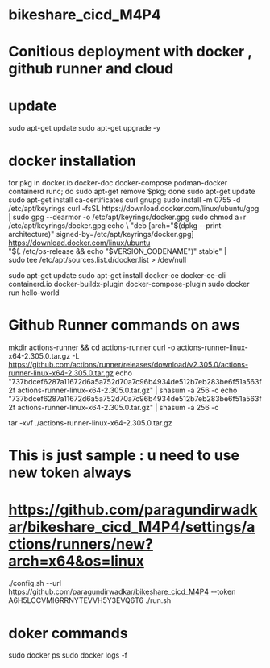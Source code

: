 # bikeshare_cicd_M4P4
# Conitious deployment with docker , github runner and cloud

# update
sudo apt-get update
sudo apt-get upgrade -y

# docker installation
for pkg in docker.io docker-doc docker-compose podman-docker containerd runc; do sudo apt-get remove $pkg; done
sudo apt-get update
sudo apt-get install ca-certificates curl gnupg
sudo install -m 0755 -d /etc/apt/keyrings
curl -fsSL https://download.docker.com/linux/ubuntu/gpg | sudo gpg --dearmor -o /etc/apt/keyrings/docker.gpg
sudo chmod a+r /etc/apt/keyrings/docker.gpg
echo \
  "deb [arch="$(dpkg --print-architecture)" signed-by=/etc/apt/keyrings/docker.gpg] https://download.docker.com/linux/ubuntu \
  "$(. /etc/os-release && echo "$VERSION_CODENAME")" stable" | \
  sudo tee /etc/apt/sources.list.d/docker.list > /dev/null
  
sudo apt-get update
sudo apt-get install docker-ce docker-ce-cli containerd.io docker-buildx-plugin docker-compose-plugin
sudo docker run hello-world



# Github Runner commands on aws
mkdir actions-runner && cd actions-runner
curl -o actions-runner-linux-x64-2.305.0.tar.gz -L https://github.com/actions/runner/releases/download/v2.305.0/actions-runner-linux-x64-2.305.0.tar.gz
echo "737bdcef6287a11672d6a5a752d70a7c96b4934de512b7eb283be6f51a563f2f  actions-runner-linux-x64-2.305.0.tar.gz" | shasum -a 256 -c
echo "737bdcef6287a11672d6a5a752d70a7c96b4934de512b7eb283be6f51a563f2f  actions-runner-linux-x64-2.305.0.tar.gz" | shasum -a 256 -c

tar -xvf ./actions-runner-linux-x64-2.305.0.tar.gz

# This is just sample : u need to use new token always
# https://github.com/paragundirwadkar/bikeshare_cicd_M4P4/settings/actions/runners/new?arch=x64&os=linux

./config.sh --url https://github.com/paragundirwadkar/bikeshare_cicd_M4P4 --token A6H5LCCVMIGRRNYTEVVH5Y3EVQ6T6
./run.sh

# doker commands
sudo docker ps
sudo docker logs -f <id from sudo docker ps >
